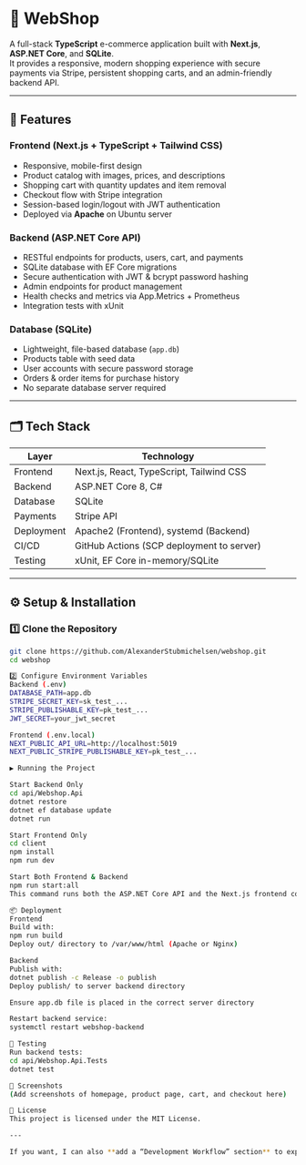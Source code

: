 # 🛒 WebShop

A full-stack **TypeScript** e-commerce application built with **Next.js**, **ASP.NET Core**, and **SQLite**.  
It provides a responsive, modern shopping experience with secure payments via Stripe, persistent shopping carts, and an admin-friendly backend API.

---

## 🚀 Features

### Frontend (Next.js + TypeScript + Tailwind CSS)
- Responsive, mobile-first design
- Product catalog with images, prices, and descriptions
- Shopping cart with quantity updates and item removal
- Checkout flow with Stripe integration
- Session-based login/logout with JWT authentication
- Deployed via **Apache** on Ubuntu server

### Backend (ASP.NET Core API)
- RESTful endpoints for products, users, cart, and payments
- SQLite database with EF Core migrations
- Secure authentication with JWT & bcrypt password hashing
- Admin endpoints for product management
- Health checks and metrics via App.Metrics + Prometheus
- Integration tests with xUnit

### Database (SQLite)
- Lightweight, file-based database (`app.db`)
- Products table with seed data
- User accounts with secure password storage
- Orders & order items for purchase history
- No separate database server required

---

## 🗂️ Tech Stack

| Layer       | Technology |
|-------------|------------|
| Frontend    | Next.js, React, TypeScript, Tailwind CSS |
| Backend     | ASP.NET Core 8, C# |
| Database    | SQLite |
| Payments    | Stripe API |
| Deployment  | Apache2 (Frontend), systemd (Backend) |
| CI/CD       | GitHub Actions (SCP deployment to server) |
| Testing     | xUnit, EF Core in-memory/SQLite |

---

## ⚙️ Setup & Installation

### 1️⃣ Clone the Repository
```bash
git clone https://github.com/AlexanderStubmichelsen/webshop.git
cd webshop

2️⃣ Configure Environment Variables
Backend (.env)
DATABASE_PATH=app.db
STRIPE_SECRET_KEY=sk_test_...
STRIPE_PUBLISHABLE_KEY=pk_test_...
JWT_SECRET=your_jwt_secret

Frontend (.env.local)
NEXT_PUBLIC_API_URL=http://localhost:5019
NEXT_PUBLIC_STRIPE_PUBLISHABLE_KEY=pk_test_...

▶️ Running the Project

Start Backend Only
cd api/Webshop.Api
dotnet restore
dotnet ef database update
dotnet run

Start Frontend Only
cd client
npm install
npm run dev

Start Both Frontend & Backend
npm run start:all
This command runs both the ASP.NET Core API and the Next.js frontend concurrently for development.

📦 Deployment
Frontend
Build with:
npm run build
Deploy out/ directory to /var/www/html (Apache or Nginx)

Backend
Publish with:
dotnet publish -c Release -o publish
Deploy publish/ to server backend directory

Ensure app.db file is placed in the correct server directory

Restart backend service:
systemctl restart webshop-backend

🧪 Testing
Run backend tests:
cd api/Webshop.Api.Tests
dotnet test

📸 Screenshots
(Add screenshots of homepage, product page, cart, and checkout here)

📜 License
This project is licensed under the MIT License.

---

If you want, I can also **add a “Development Workflow” section** to explain how contributors should branch, commit, and push so `npm run start:all` works without breaking anything in production. That would make the README feel more “production-grade.”


